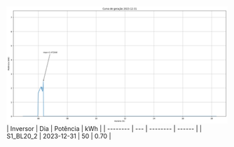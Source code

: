 ![My Image](31_12_2023-S1_BL20_2.png)
| Inversor | Dia | Potência | kWh    |
| -------- | --- | -------- | ------ |
| S1_BL20_2       | 2023-12-31  | 50       | 0.70 |